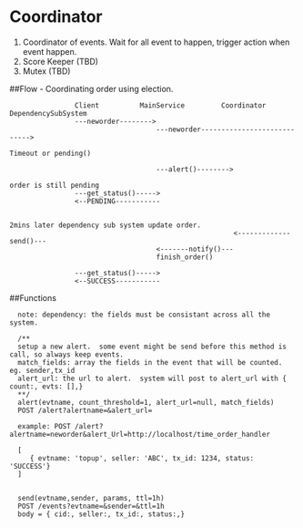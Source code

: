 Coordinator
===========

1.  Coordinator of events.  Wait for all event to happen, trigger action when event happen.
2.  Score Keeper (TBD)
3.  Mutex (TBD)

##Flow - Coordinating order using election.
```
				Client			MainService			Coordinator			DependencySubSystem
				---neworder-------->
									---neworder---------------------------->

Timeout or pending()

								    ---alert()-------->

order is still pending
				---get_status()----->
				<--PENDING-----------								   

				
2mins later dependency sub system update order.
													   <-------------send()---
								    <-------notify()---
								    finish_order()

				---get_status()----->
				<--SUCCESS-----------

```

##Functions

```  
  note: dependency: the fields must be consistant across all the system.

  /**
  setup a new alert.  some event might be send before this method is call, so always keep events.  
  match_fields: array the fields in the event that will be counted. eg. sender,tx_id
  alert_url: the url to alert.  system will post to alert_url with { count:, evts: [],}
  **/
  alert(evtname, count_threshold=1, alert_url=null, match_fields)
  POST /alert?alertname=&alert_url=  

  example: POST /alert?alertname=neworder&alert_Url=http://localhost/time_order_handler
  
  [ 
     { evtname: 'topup', seller: 'ABC', tx_id: 1234, status: 'SUCCESS'} 
  ]
  
  
  send(evtname,sender, params, ttl=1h)
  POST /events?evtname=&sender=&ttl=1h
  body = { cid:, seller:, tx_id:, status:,}
  
```  
